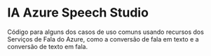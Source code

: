 # IA Azure Speech Studio
Código para alguns dos casos de uso comuns usando recursos dos Serviços de Fala do Azure, como a conversão de fala em texto e a conversão de texto em fala.
